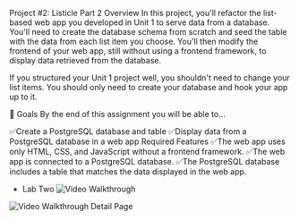 Project #2: Listicle Part 2
Overview
In this project, you'll refactor the list-based web app you developed in Unit 1 to serve data from a database. You'll need to create the database schema from scratch and seed the table with the data from each list item you choose. You'll then modify the frontend of your web app, still without using a frontend framework, to display data retrieved from the database.

If you structured your Unit 1 project well, you shouldn't need to change your list items. You should only need to create your database and hook your app up to it.

🎯 Goals
By the end of this assignment you will be able to...

✅Create a PostgreSQL database and table
✅Display data from a PostgreSQL database in a web app
Required Features
✅The web app uses only HTML, CSS, and JavaScript without a frontend framework.
✅The web app is connected to a PostgreSQL database.
✅The PostgreSQL database includes a table that matches the data displayed in the web app.

- Lab Two
  <img src='/public/videos/Labtwo.gif' title='Video Walkthrough' width='' alt='Video Walkthrough' />

 <img src='/public/videos/PostgresDatabase.png' title='Video Walkthrough' width='' alt='Video Walkthrough' />
 Detail Page

